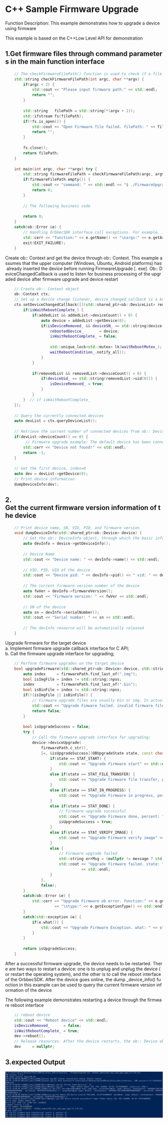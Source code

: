 # C++ Sample Firmware Upgrade

Function Description: This example demonstrates how to upgrade a device using firmware

This example is based on the C++Low Level API for demonstration

## 1.Get firmware files through command parameters in the main function interface
```cpp
    // The checkFirmwareFilePath() function is used to check if a file exists. In actual code, it is best to check if the suffix is bin or img, and if the firmware file matches the target device
    std::string checkFirmwareFilePath(int argc, char **argv) {
        if(argc < 2) {
            std::cout << "Please input firmware path." << std::endl;
            return "";
        }
    
        std::string   filePath = std::string(*(argv + 1));
        std::ifstream fs(filePath);
        if(!fs.is_open()) {
            std::cout << "Open Firmware file failed. filePath: " << filePath << std::endl;
            return "";
        }
    
        fs.close();
        return filePath;
    }
    
    int main(int argc, char **argv) try {
        std::string firmwareFilePath = checkFirmwareFilePath(argc, argv);
        if(firmwareFilePath.empty()) {
            std::cout << "command: " << std::endl << "$ ./FirmwareUpgrade[.exe] firmwareFile.bin" << std::endl;
            return 0;
        }
    
        // The following business code
    
        return 0;
    }
    catch(ob::Error &e) {
        // Handling OrbbecSDK interface call exceptions. For example, in order to simplify the process of trying to catch multiple interfaces together, it is recommended to use a separate interface and try to catch each other in practical business scenarios
        std::cerr << "function:" << e.getName() << "\nargs:" << e.getArgs() << "\nmessage:" << e.getMessage() << "\ntype:" << e.getExceptionType() << std::endl;
        exit(EXIT_FAILURE);
    }
```
Create ob:: Context and get the device through ob:: Context. This example assumes that the upper computer (Windows, Ubuntu, Android platforms) has already inserted the device before running FirmwareUpgrade \[. exe\]. Ob:: DeviceChangedCallback is used to listen for business processing of the upgraded device after firmware upgrade and device restart
```cpp
    // Create ob:: Context object
    ob::Context ctx;
    // Set up a device change listener, device_changed_callback is a key function for managing device declaration cycles, and developers must pay attention to this callback
    ctx.setDeviceChangedCallback([](std::shared_ptr<ob::DeviceList> removedList, std::shared_ptr<ob::DeviceList> addedList) {
        if(isWaitRebootComplete_) {
            if(addedList && addedList->deviceCount() > 0) {
                auto device = addedList->getDevice(0);
                if(isDeviceRemoved_ && deviceSN_ == std::string(device->getDeviceInfo()->serialNumber())) {
                    rebootedDevice_       = device;
                    isWaitRebootComplete_ = false;
    
                    std::unique_lock<std::mutex> lk(waitRebootMutex_);
                    waitRebootCondition_.notify_all();
                }
            }
    
            if(removedList && removedList->deviceCount() > 0) {
                if(deviceUid_ == std::string(removedList->uid(0))) {
                    isDeviceRemoved_ = true;
                }
            }
        }  // if isWaitRebootComplete_
    });
    
    // Query the currently connected devices
    auto devList = ctx.queryDeviceList();
    
    // Retrieve the current number of connected devices from ob:: DeviceList
    if(devList->deviceCount() == 0) {
         // Firmware upgrade example: The default device has been connected to the upper computer (Windows, Ubuntu, Android platforms)
        std::cerr << "Device not found!" << std::endl;
        return -1;
    }
    
    // Get the first device, index=0
    auto dev = devList->getDevice(0);
    // Print device information
    dumpDeviceInfo(dev);
```

## 2. Get the current firmware version information of the device
```cpp
    // Print device name, SN, VID, PID, and firmware version
    void dumpDeviceInfo(std::shared_ptr<ob::Device> device) {
        // Get the ob:: DeviceInfo object, through which the basic information of the target device can be obtained
        auto devInfo = device->getDeviceInfo();
    
        // Device Name
        std::cout << "Device name: " << devInfo->name() << std::endl;
    
        // VID, PID, UID of the device
        std::cout << "Device pid: " << devInfo->pid() << " vid: " << devInfo->vid() << " uid: " << devInfo->uid() << std::endl;
    
        // The current firmware version number of the device
        auto fwVer = devInfo->firmwareVersion();
        std::cout << "Firmware version: " << fwVer << std::endl;
    
        // SN of the device
        auto sn = devInfo->serialNumber();
        std::cout << "Serial number: " << sn << std::endl;
    
        // The devInfo resource will be automatically released
    }
```
Upgrade firmware for the target device a. Implement firmware upgrade callback interface for C API; b. Call the firmware upgrade interface for upgrading;
```cpp
    // Perform firmware upgrades on the target device
    bool upgradeFirmware(std::shared_ptr<ob::Device> device, std::string firmwarePath) {
        auto index     = firmwarePath.find_last_of(".img");
        bool isImgFile = index != std::string::npos;
        index          = firmwarePath.find_last_of(".bin");
        bool isBinFile = index != std::string::npos;
        if(!(isImgFile || isBinFile)) {
            // Firmware upgrade files are usually bin or img. In actual business, it is best to use information such as file name and file MD5 to prevent errors
            std::cout << "Upgrade Fimware failed. invalid firmware file: " << firmwarePath << std::endl;
            return false;
        }
    
        bool isUpgradeSuccess = false;
        try {
            // Call the firmware upgrade interface for upgrading;
            device->deviceUpgrade(
                firmwarePath.c_str(),
                [=, &isUpgradeSuccess](OBUpgradeState state, const char *message, uint8_t percent) {
                    if(state == STAT_START) {
                        std::cout << "Upgrade Firmware start" << std::endl;
                    }
                    else if(state == STAT_FILE_TRANSFER) {
                        std::cout << "Upgrade Firmware file transfer, percent: " << (uint32_t)percent << std::endl;
                    }
                    else if(state == STAT_IN_PROGRESS) {
                        std::cout << "Upgrade Firmware in progress, percent: " << (uint32_t)percent << std::endl;
                    }
                    else if(state == STAT_DONE) {
                        // Firmware upgrade successful
                        std::cout << "Upgrade Firmware done, percent: " << (uint32_t)percent << std::endl;
                        isUpgradeSuccess = true;
                    }
                    else if(state == STAT_VERIFY_IMAGE) {
                        std::cout << "Upgrade Firmware verify image" << std::endl;
                    }
                    else {
                        // Firmware upgrade failed
                        std::string errMsg = (nullptr != message ? std::string(message) : "");
                        std::cout << "Upgrade Firmware failed. state: " << std::to_string(state) << ", errMsg: " << errMsg << ", percent: " << (uint32_t)percent
                                  << std::endl;
                    }
                },
                false);
        }
        catch(ob::Error &e) {
            std::cerr << "Upgrade Firmware ob error. function:" << e.getName() << "\nargs:" << e.getArgs() << "\nmessage:" << e.getMessage()
                      << "\ntype:" << e.getExceptionType() << std::endl;
        }
        catch(std::exception &e) {
            if(e.what()) {
                std::cout << "Upgrade Firmware Exception. what: " << std::string(e.what()) << std::endl;
            }
        }
    
        return isUpgradeSuccess;
    }
```
After a successful firmware upgrade, the device needs to be restarted. There are two ways to restart a device: one is to unplug and unplug the device (or restart the operating system), and the other is to call the reboot interface of the OrbbecSDK. After the device goes online, the dump _device_info() function in this example can be used to query the current firmware version information of the device

The following example demonstrates restarting a device through the firmware reboot interface
```cpp
    // reboot device
    std::cout << "Reboot device" << std::endl;
    isDeviceRemoved_      = false;
    isWaitRebootComplete_ = true;
    dev->reboot();
    // Release resources. After the device restarts, the ob:: Device object becomes unusable
    dev     = nullptr;
```
## 3.expected Output


![image](Image/FirmwareUpgrade.png)
